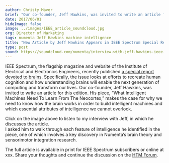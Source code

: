 ```yaml
---
author: Christy Maver
brief: "Our co-founder, Jeff Hawkins, was invited to write an article for a special edition of IEEE Spectrum, the flagship magazine and website of the Institute of Electrical and Electronics Engineers. His piece, What Intelligent Machines Need to Learn from the Neocortex, makes the case for"
date: 2017/06/01
hideImage: false
image: ../images/IEEE_article_soundcloud.jpg
org: Director of Marketing
tags: numenta Jeff Hawkins machine intelligence
title: "New Article by Jeff Hawkins Appears in IEEE Spectrum Special Report"
type: post
sound: https://soundcloud.com/numenta/interview-with-jeff-hawkins-ieee-special-report
---
```


IEEE Spectrum, the flagship magazine and website of the Institute of Electrical and Electronics
 Engineers, recently published [a special report devoted to brains](http://spectrum.ieee.org/static/special-report-can-we-copy-the-brain).
 Specifically, the issue looks at efforts to recreate human cognition and how understanding brains
 will enable the next generation of computing and transform our lives.  Our co-founder, Jeff
 Hawkins, was invited to write an article for this edition. His piece, “What Intelligent Machines
 Need To Learn From The Neocortex,” makes the case for why we need to know how the brain works in
 order to build intelligent machines and which essential attributes of intelligence we cannot
 overlook.

Click on the image above to listen to my interview with Jeff, in which he discusses the article.  
I asked him to walk through each feature of intelligence he identified in the piece, one of which
involves a key discovery in Numenta’s brain theory and sensorimotor integration research.  

The full article is available in print for IEEE Spectrum subscribers or online at xxx. Share your
thoughts and continue the discussion on the [HTM Forum](https://discourse.numenta.org/).  
